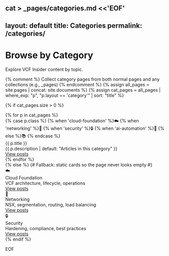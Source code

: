 cat > _pages/categories.md <<'EOF'
---
layout: default
title: Categories
permalink: /categories/
---

<div class="container categories-wrapper">
  <h1 class="section-title">Browse by Category</h1>
  <p class="section-subtitle">Explore VCF Insider content by topic.</p>

  {% comment %}
    Collect category pages from both normal pages and any collections (e.g., _pages)
  {% endcomment %}
  {% assign all_pages = site.pages | concat: site.documents %}
  {% assign cat_pages = all_pages | where_exp: "p", "p.layout == 'category'" | sort: "title" %}

  {% if cat_pages.size > 0 %}
    <div class="categories-grid">
      {% for p in cat_pages %}
        <div class="category-card">
          <div class="category-icon icon-{{ p.class | default: 'generic' }}">
            {% case p.class %}
              {% when 'cloud-foundation' %}☁️
              {% when 'networking' %}🛜
              {% when 'security' %}🔒
              {% when 'ai-automation' %}🤖
              {% else %}📚
            {% endcase %}
          </div>
          <div class="category-title">{{ p.title }}</div>
          <div class="category-meta">{{ p.description | default: "Articles in this category" }}</div>
          <a class="category-btn" href="{{ p.permalink | relative_url }}">View posts</a>
        </div>
      {% endfor %}
    </div>
  {% else %}
    {# Fallback: static cards so the page never looks empty #}
    <div class="categories-grid">
      <div class="category-card">
        <div class="category-icon icon-cloud-foundation">☁️</div>
        <div class="category-title">Cloud Foundation</div>
        <div class="category-meta">VCF architecture, lifecycle, operations</div>
        <a class="category-btn" href="{{ '/categories/cloud-foundation/' | relative_url }}">View posts</a>
      </div>
      <div class="category-card">
        <div class="category-icon icon-networking">🛜</div>
        <div class="category-title">Networking</div>
        <div class="category-meta">NSX, segmentation, routing, load balancing</div>
        <a class="category-btn" href="{{ '/categories/networking/' | relative_url }}">View posts</a>
      </div>
      <div class="category-card">
        <div class="category-icon icon-security">🔒</div>
        <div class="category-title">Security</div>
        <div class="category-meta">Hardening, compliance, best practices</div>
        <a class="category-btn" href="{{ '/categories/security/' | relative_url }}">View posts</a>
      </div>
    </div>
  {% endif %}
</div>
EOF
